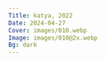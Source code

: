 ```yaml
---
Title: katya, 2022
Date: 2024-04-27
Cover: images/010.webp
Image: images/010@2x.webp
Bg: dark
---
```

